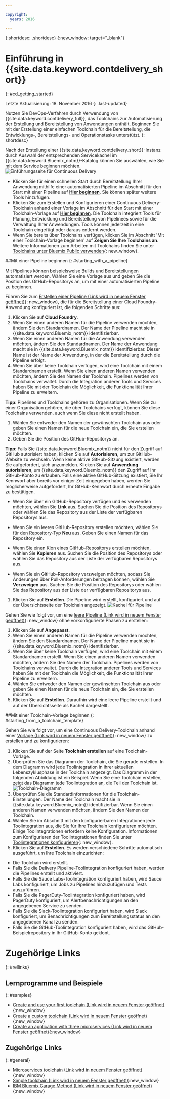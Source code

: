 ```yaml
---

copyright:
  years: 2016

---
```

 
{:shortdesc: .shortdesc}
{:new_window: target="_blank"}

# Einführung in {{site.data.keyword.contdelivery_short}}
{: #cd_getting_started}

Letzte Aktualisierung: 18. November 2016
{: .last-updated}  

Nutzen Sie DevOps-Verfahren durch Verwendung von {{site.data.keyword.contdelivery_full}}, das Toolchains zur Automatisierung der Erstellung und Bereitstellung von Anwendungen enthält. Beginnen Sie mit der Erstellung einer einfachen Toolchain für die Bereitstellung, die Entwicklungs-, Bereitstellungs- und Operationstasks unterstützt.
{: shortdesc}

Nach der Erstellung einer {{site.data.keyword.contdelivery_short}}-Instanz durch Auswahl der entsprechenden Servicekachel im {{site.data.keyword.Bluemix_notm}}-Katalog können Sie auswählen, wie Sie mit dem Service beginnen möchten.
 ![Einführungsseite für Continuous Delivery](images/cd_landing_page.png)

 * Klicken Sie für einen schnellen Start durch Bereitstellung Ihrer Anwendung mithilfe einer automatisierten Pipeline im Abschnitt für den Start mit einer Pipeline auf **[Hier beginnen](#starting_with_a_pipeline)**. Sie können später weitere Tools hinzufügen. 
 * Klicken Sie zum Erstellen und Konfigurieren einer Continuous Delivery-Toolchain anhand einer Vorlage im Abschnitt für den Start mit einer Toolchain-Vorlage auf **[Hier beginnen](#starting_from_a_toolchain_template)**. Die Toolchain integriert Tools für Planung, Entwicklung und Bereitstellung von Pipelinees sowie für die Verwaltung Ihrer Anwendungen. Tools können jederzeit in eine Toolchain eingefügt oder daraus entfernt werden.
 * Wenn Sie bereits über Toolchains verfügen, klicken Sie im Abschnitt 'Mit einer Toolchain-Vorlage beginnen' auf **Zeigen Sie Ihre Toolchains an**. Weitere Informationen zum Arbeiten mit Toolchains finden Sie unter [Toolchains unter Bluemix Public verwenden](/docs/services/ContinuousDelivery/toolchains_using.html){: new_window}.

##Mit einer Pipeline beginnen
{: #starting_with_a_pipeline}

Mit Pipelines können beispielsweise Builds und Bereitstellungen automatisiert werden. Wählen Sie eine Vorlage aus und geben Sie die Position des GitHub-Repositorys an, um mit einer automatisierten Pipeline zu beginnen.

Führen Sie zum [Erstellen einer Pipeline (Link wird in neuem Fenster geöffnet)](https://console.ng.bluemix.net/devops/pipelines/dashboard/create){: new_window}, die für die Bereitstellung einer Cloud Foundry-Anwendung konfiguriert ist, die folgenden Schritte aus:

1. Klicken Sie auf **Cloud Foundry**.
1. Wenn Sie einen anderen Namen für die Pipeline verwenden möchten, ändern Sie den Standardnamen. Der Name der Pipeline macht sie in {{site.data.keyword.Bluemix_notm}} identifizierbar. 
1. Wenn Sie einen anderen Namen für die Anwendung verwenden möchten, ändern Sie den Standardnamen. Der Name der Anwendung macht sie in {{site.data.keyword.Bluemix_notm}} identifizierbar. Dieser Name ist der Name der Anwendung, in der die Bereitstellung durch die Pipeline erfolgt. 
1. Wenn Sie über keine Toolchain verfügen, wird eine Toolchain mit einem Standardnamen erstellt. Wenn Sie einen anderen Namen verwenden möchten, ändern Sie den Namen der Toolchain. Pipelines werden von Toolchains verwaltet. Durch die Integration anderer Tools und Services haben Sie mit der Toolchain die Möglichkeit, die Funktionalität Ihrer Pipeline zu erweitern. 

 **Tipp**: Pipelines und Toolchains gehören zu Organisationen. Wenn Sie zu einer Organisation gehören, die über Toolchains verfügt, können Sie diese Toolchains verwenden, auch wenn Sie diese nicht erstellt haben.
 
1. Wählen Sie entweder den Namen der gewünschten Toolchain aus oder geben Sie einen Namen für die neue Toolchain ein, die Sie erstellen möchten.
1. Geben Sie die Position des GitHub-Repositorys an.

 **Tipp**: Falls Sie {{site.data.keyword.Bluemix_notm}} nicht für den Zugriff auf GitHub autorisiert haben, klicken Sie auf **Autorisieren**, um zur GitHub-Website zu wechseln. Wenn keine aktive GitHub-Sitzung existiert, werden Sie aufgefordert, sich anzumelden. Klicken Sie auf **Anwendung autorisieren**, um {{site.data.keyword.Bluemix_notm}} den Zugriff auf Ihr GitHub-Konto zu erlauben. Falls eine aktive GitHub-Sitzung existiert, Sie Ihr Kennwort aber bereits vor einiger Zeit eingegeben haben, werden Sie möglicherweise aufgefordert, Ihr GitHub-Kennwort durch erneute Eingabe zu bestätigen.

   * Wenn Sie über ein GitHub-Repository verfügen und es verwenden möchten, wählen Sie **Link** aus. Suchen Sie die Position des Repositorys oder wählen Sie das Repository aus der Liste der verfügbaren Repositorys aus.
   
   * Wenn Sie ein leeres GitHub-Repository erstellen möchten, wählen Sie für den Repository-Typ **Neu** aus. Geben Sie einen Namen für das Repository ein.
   
   * Wenn Sie einen Klon eines GitHub-Repositorys erstellen möchten, wählen Sie **Kopieren** aus. Suchen Sie die Position des Repositorys oder wählen Sie das Repository aus der Liste der verfügbaren Repositorys aus.
   
   * Wenn Sie ein GitHub-Repository verzweigen möchten, sodass Sie Änderungen über Pull-Anforderungen beitragen können, wählen Sie **Verzweigen** aus. Suchen Sie die Position des Repositorys oder wählen Sie das Repository aus der Liste der verfügbaren Repositorys aus.
 
1. Klicken Sie auf **Erstellen**. Die Pipeline wird erstellt, konfiguriert und auf der Übersichtsseite der Toolchain angezeigt. ![Kachel für Pipeline](images/cd_pipeline.png)
 
Gehen Sie wie folgt vor, um eine [leere Pipeline (Link wird in neuem Fenster geöffnet)](https://console.ng.bluemix.net/devops/pipelines/dashboard/create){: new_window} ohne vorkonfigurierte Phasen zu erstellen:

1. Klicken Sie auf **Angepasst**.
1. Wenn Sie einen anderen Namen für die Pipeline verwenden möchten, ändern Sie den Standardnamen. Der Name der Pipeline macht sie in {{site.data.keyword.Bluemix_notm}} identifizierbar. 
1. Wenn Sie über keine Toolchain verfügen, wird eine Toolchain mit einem Standardnamen erstellt. Wenn Sie einen anderen Namen verwenden möchten, ändern Sie den Namen der Toolchain. Pipelines werden von Toolchains verwaltet. Durch die Integration anderer Tools und Services haben Sie mit der Toolchain die Möglichkeit, die Funktionalität Ihrer Pipeline zu erweitern.
1. Wählen Sie entweder den Namen der gewünschten Toolchain aus oder geben Sie einen Namen für die neue Toolchain ein, die Sie erstellen möchten.
1. Klicken Sie auf **Erstellen**. Daraufhin wird eine leere Pipeline erstellt und auf der Übersichtsseite als Kachel dargestellt.

##Mit einer Toolchain-Vorlage beginnen
{: #starting_from_a_toolchain_template}

Gehen Sie wie folgt vor, um eine Continuous Delivery-Toolchain anhand einer [Vorlage (Link wird in neuem Fenster geöffnet)](https://console.ng.bluemix.net/devops/create){: new_window} zu erstellen und zu konfigurieren:

1. Klicken Sie auf der Seite **Toolchain erstellen** auf eine Toolchain-Vorlage.  
1. Überprüfen Sie das Diagramm der Toolchain, die Sie gerade erstellen. In dem Diagramm wird jede Toolintegration in ihrer aktuellen Lebenszyklusphase in der Toolchain angezeigt. Das Diagramm in der folgenden Abbildung ist ein Beispiel. Wenn Sie eine Toolchain erstellen, zeigt das Diagramm jede Toolintegration an, die Teil der Toolchain ist.
 ![Toolchain-Diagramm](images/toolchain_diagram.png)
1. Überprüfen Sie die Standardinformationen für die Toolchain-Einstellungen. Der Name der Toolchain macht sie in {{site.data.keyword.Bluemix_notm}} identifizierbar. Wenn Sie einen anderen Namen verwenden möchten, ändern Sie den Namen der Toolchain.
1. Wählen Sie im Abschnitt mit den konfigurierbaren Integrationen jede Toolintegration aus, die Sie für Ihre Toolchain konfigurieren möchten. Einige Toolintegrationen erfordern keine Konfiguration. Informationen zum Konfigurieren der Toolintegrationen finden Sie unter [Toolintegrationen konfigurieren](/docs/services/ContinuousDelivery/toolchains_integrations.html){: new_window}.
1. Klicken Sie auf **Erstellen**. Es werden verschiedene Schritte automatisch ausgeführt, um Ihre Toolchain einzurichten:

 * Die Toolchain wird erstellt.
 * Falls Sie die Delivery Pipeline-Toolintegration konfiguriert haben, werden die Pipelines erstellt und aktiviert.
 * Falls Sie die Sauce Labs-Toolintegration konfiguriert haben, wird Sauce Labs konfiguriert, um Jobs zu Pipelines hinzuzufügen und Tests auszuführen.
 * Falls Sie die PagerDuty-Toolintegration konfiguriert haben, wird PagerDuty konfiguriert, um Alertbenachrichtigungen an den angegebenen Service zu senden.  
 * Falls Sie die Slack-Toolintegration konfiguriert haben, wird Slack konfiguriert, um Benachrichtigungen zum Bereitstellungsstatus an den angegebenen Kanal zu senden.  
 * Falls Sie die GitHub-Toolintegration konfiguriert haben, wird das GitHub-Beispielrepository in Ihr GitHub-Konto geklont. 

# Zugehörige Links
{: #rellinks}

## Lernprogramme und Beispiele
{: #samples}

* [Create and use your first toolchain (Link wird in neuem Fenster geöffnet)](https://www.ibm.com/devops/method/tutorials/tutorial_toolchain_flow){:new_window}
* [Create a custom toolchain (Link wird in neuem Fenster geöffnet)](https://www.ibm.com/devops/method/tutorials/tutorial_toolchain_custom){:new_window}
* [Create an application with three microservices (Link wird in neuem Fenster geöffnet)](https://www.ibm.com/devops/method/tutorials/tutorial_toolchain_microservices){:new_window}

## Zugehörige Links
{: #general}

* [Microservices toolchain (Link wird in neuem Fenster geöffnet)](https://www.ibm.com/devops/method/toolchains/microservices_toolchain){:new_window}
* [Simple toolchain (Link wird in neuem Fenster geöffnet)](https://www.ibm.com/devops/method/toolchains/simple_toolchain){:new_window}
* [IBM Bluemix Garage Method (Link wird in neuem Fenster geöffnet)](https://www.ibm.com/devops/method){:new_window}
